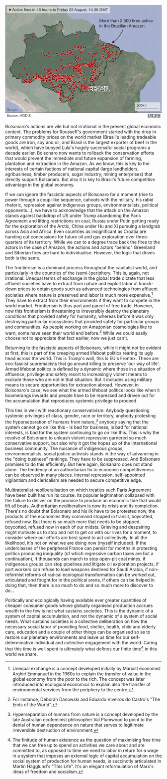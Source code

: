 <!--
.. title: Amazonia on Fire: Extractive Frontierism & Armed Lifeboat Politics
.. layout: post
.. date: 2019-08-24 13:25:00 UTC
.. previewimage: /images/amazon_fires.png
.. description: A commentary on Amazon wildfires and Bolsonaro's destructive environmental politics and his repression of indigenous, environmentalists, social justice groups and opposition from the context of competitive advantage in global market.
-->

![Image based on data from NASA's fire detection satelite MODIS](/images/amazon_fires.png)

Bolsonaro's actions are vile but not irrational in the present global economic context. The problems for Rousseff's government started with the drop in primary commodity prices on the world market (Brasil's leading tradeable goods are iron, soy and oil, and Brasil is the largest exporter of beef in the world), which have buoyed Lula's hugely successful social programs a decade earlier. Bolsonaro now wants to rollback the conservation efforts that would prevent the immediate and future expansion of farming, plantation and extraction in the Amazon. As we know, this is key to the interests of certain factions of national capital (large landholders, agribusiness, timber producers, sugar industry, mining enterprises) that directly support Bolsanaro. But also it is key to Brasil's future competitive advantage in the global economy.

If we can ignore the fascistic aspects of Bolsonaro for a moment (rise to power through a coup-like sequence, cahoots with the military, his rabid rhetoric, repression against indigenous groups, environmentalists, political opponents...), we have to acknowledge that the attack on the Amazon stands against backdrop of US under Trump abandoning the Paris Agreement and lifting restrictions on coal, Russia under Putin getting ready for the exploration of the Arctic, China under Hu and Xi pursuing a landgrab across Asia and Africa. Even countries as insignificant as Croatia are handing out concessions for future oil and gas exploration over three-quarters of its territory. While we can to a degree trace back the fires to the actors in the case of Amazon, the actions and actors "behind" Greenland and Siberian fires are hard to individualise. However, the logic that drives both is the same.

The frontierism is a dominant process throughout the capitalist world, and particularly in the countries of the (semi-)periphery. This is, again, not irrational. Unequal terms of exchange in the global trade dictate that less affluent societies have to extract from nature and exploit labor at knock-down prices to obtain goods such as advanced technologies from affluent societies where nature is preserved and labor is much more expensive.[^1] They have to extract from their environments if they want to compete in the world market. Frontierism is thus part and parcel of free trade. However, now this frontierism is threatening to irreversibly destroy the planetary conditions that provided safety for humanity, whereas before it was only destroying particular ecosystems that provided safety for particular groups and communities. As people working on Amazonian cosmologies like to warn, some have seen their world end before.[^2] While we could easily choose not to appreciate that fact earlier, now we just can't.

Returning to the fascistic aspects of Bolsonaro, while it might not be evident at first, this is part of the creeping armed lifeboat politics rearing its ugly head across the world. This is Trump's wall, this is EU's Frontex. These are eco-fascist supremacists that go around killing to preserve 'our way of life'. Armed lifeboat politics is defined by a dynamic where those in a situation of affluence, privilege and safety resort to increasingly violent means to exclude those who are not in that situation. But it includes using military means to secure opportunities for extraction abroad. However, in Bolsonaro's case, we see what the armed lifeboat politics looks like when it boomerangs inwards and people have to be repressed and driven out for the accumulation that reproduces systemic privilege to proceed.

This ties in well with reactionary conservativism: Anybody questioning systemic privileges of class, gender, race or territory, anybody protesting the hyperseparation of humans from nature,[^3] anybody saying that the system cannot go on like this - is bad for business, is bad for national interests, is bad for the system continuing to go on like this. This is why the resolve of Bolsonaro to unleash violent repression garnered so much conservative support, but also why it got the hopes up of the international business community. The nuisance of indigenous groups, environmentalists, social justice activists stands in the way of advancing in the "doing business" rankings. They have to be suppressed. And Bolsonaro promises to do this efficiently. But here again, Bolsanaro does not stand alone. The tendency of an authoritarian fix to economic competitiveness can be observed in many places. Internal repression, self-appointed vigilantism and clericalism are needed to secure competitive edge.

Multirateralist neoliberalisation on which treaties such Paris Agreement have been built has run its course. Its popular legitimation collapsed with the failure to deliver on the promise to produce an economic tide that would lift all boats. Authoritarian neoliberalism is now its crisis and its completion. There's no doubt that Bolsonaro and his ilk have to be protested now, the products of the economies they command stopped in transit, boycotted, refused now. But there is so much more that needs to be stopped, boycotted, refused now in each of our midsts. Grieving and despairing might motivate us to stop and not to get on with our lives for a moment, to consider where our efforts are best spent to act collectively. In all the likelihood, it's not on what we are doing now (myself included). If the underclasses of the peripheral France can persist for months in protesting politics producing inequality (of which regressive carbon taxes are but a continuation), if thousands can march to stop open-pit coal mines, if indigenous groups can stop pipelines and litigate oil exploration projects, if port workers can refuse to load weapons destined for Saudi Arabia, if non-reformist reforms of radical ecological transformation can be worked out, articulated and fought for in the political arena, if others can be helped in doing that, then there is so much to do and so much more to discover to do...

Politically and ecologically having available ever greater quantities of cheaper consumer goods whose globally organised production accrues wealth to the few is not what sustains societies. This is the dynamic of a system of capital accumulation, and not the dynamic of a system of social needs. What sustains societies is a collective deliberation on how the necessary social labor of providing food, shelter, health, child and elderly care, education and a couple of other things can be organised so as to restore our planetary environments and leave us time for our self-determinative individual and collective engagement with the world. Caring that this time is well spent is ultimately what defines our finite time[^4] in this world we share.

[^1]: Unequal exchange is a concept developed initially by Marxist economist Arghiri Emmanuel in the 1960s to explain the transfer of value in the global economy from the poor to the rich. The concept was later introduced into ecological economics to explain also the transfer of environmental services from the periphery to the centre.
[^2]: For instance, Deborah Danowski and Eduardo Viveiros do Castro's "The Ends of the World".
[^3]: Hyperseparation of humans from nature is a concept developed by the late Australian ecofeminist philosopher Val Plumwood to point to the denial of human dependence on nature that serves to legitimate irreversible destruction of environment.
[^4]: The finitude of human existence as the question of maximising free time that we can free up to spend on activities we care about and are committed to, as opposed to time we need to labor in return for a wage in a system that imposes an external logic of capital accumulation on the social system of production for human needs, is succinctly articulated in Martin Hägglund's "This Life". It's an elegant reformulation of Marx's ideas of freedom and socialism.
